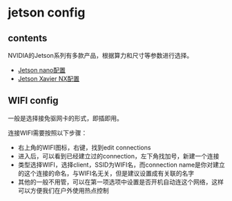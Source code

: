 # jetson config

## contents

NVIDIA的Jetson系列有多款产品，根据算力和尺寸等参数进行选择。

* [Jetson nano配置](Nano.md)
* [Jetson Xavier NX配置](XavierNX.md)

## WIFI config

一般是选择接免驱网卡的形式，即插即用。

连接WIFI需要按照以下步骤：

* 右上角的WIFI图标，右键，找到edit connections
* 进入后，可以看到已经建立过的connection，左下角找加号，新建一个连接
* 类型选择WIFI，选择client，SSID为WIFI名，而connection name是你对建立的这个连接的命名，与WIFI名无关，但是建议设置成有关联的名字
* 其他的一般不用管，可以在第一项选项中设置是否开机自动连这个网络，这样可以方便我们在户外使用热点控制

